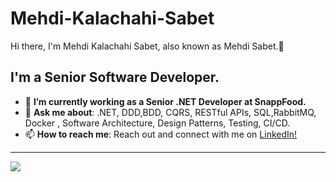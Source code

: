 # Mehdi-Kalachahi-Sabet

Hi there, I'm Mehdi Kalachahi Sabet, also known as Mehdi Sabet.👋


## **I'm a Senior Software Developer.**

- 🎯 **I’m currently working as a Senior .NET Developer at SnappFood.**
- 💬 **Ask me about**: .NET, DDD,BDD, CQRS, RESTful APIs, SQL,RabbitMQ, Docker , Software Architecture, Design Patterns, Testing, CI/CD.
- 📫 **How to reach me**: Reach out and connect with me on <a href="https://www.linkedin.com/in/mehdi-sabet-b45854102/"> LinkedIn! </a> 

<hr/>
<a href="https://github.com/mhdsbt">
  <img src="https://github-readme-stats.vercel.app/api?username=mhdsbt&count_private=true&show_icons=true&hide=stars" />
</a>
